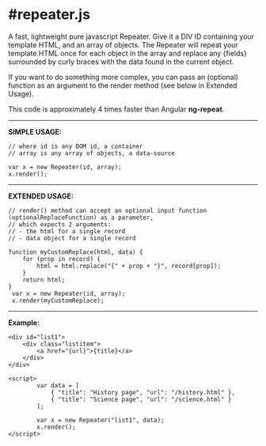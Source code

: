 
#repeater.js
===

A fast, lightweight pure javascript Repeater. Give it a DIV ID containing your template HTML, and an array of objects.
The Repeater will repeat your template HTML once for each object in the array and replace any {fields} surrounded by curly braces with the data found in the current object.

If you want to do something more complex, you can pass an (optional) function as an argument to the render method (see below in Extended Usage).

This code is approximately 4 times faster than Angular **ng-repeat**. 

---
**SIMPLE USAGE:**

```
// where id is any DOM id, a container
// array is any array of objects, a data-source

var x = new Repeater(id, array);
x.render();
```

---
**EXTENDED USAGE:**

```
// render() method can accept an optional input function (optionalReplaceFunction) as a parameter,
// which expects 2 arguments:
// - the html for a single record
// - data object for a single record

function myCustomReplace(html, data) {
    for (prop in record) {
        html = html.replace("{" + prop + "}", record[prop]);
    }
    return html;
}
 var x = new Repeater(id, array);
 x.render(myCustomReplace);
```

---
**Example:**

```
<div id="list1">
    <div class="listitem">
        <a href="{url}">{title}</a>
    </div>       
</div>

<script>
        var data = [
            { "title": "History page", "url": "/history.html" },
            { "title": "Science page", "url": "/science.html" }
        ];
            
        var x = new Repeater("list1", data);
        x.render();
</script>
```

